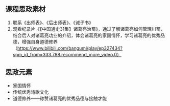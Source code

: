 ## 课程思政素材

1. 联系《出师表》、《后出师表》、《诫子书》
2. 观看纪录片《【中国通史31集】诸葛亮治蜀》，通过了解诸葛亮如何管理川蜀，结合后人对诸葛亮功业的介绍，体会诸葛亮的家国情怀，学习诸葛亮的优秀品德，增强自身道德修养（https://www.bilibili.com/bangumi/play/ep327434?spm_id_from=333.788.recommend_more_video.0）

## 思政元素

- 家国情怀
- 传统优秀诗歌文化
- 道德修养——称赞诸葛亮的优秀品德与接触才能
